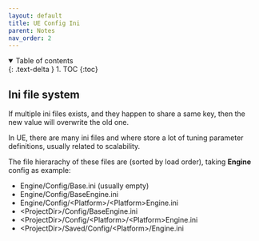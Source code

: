 ```yaml
---
layout: default
title: UE Config Ini
parent: Notes
nav_order: 2
---
```

<details open markdown="block">
  <summary>
    Table of contents
  </summary>
  {: .text-delta }
1. TOC
{:toc}
</details>

## Ini file system

If multiple ini files exists, and they happen to share a same key, then the new value will overwrite the old one.

In UE, there are many ini files and where store a lot of tuning parameter definitions, usually related to scalability.

The file hierarachy of these files are (sorted by load order), taking **Engine** config as example:

* Engine/Config/Base.ini (usually empty)
* Engine/Config/BaseEngine.ini
* Engine/Config/\<Platform\>/\<Platform\>Engine.ini
* \<ProjectDir\>/Config/BaseEngine.ini
* \<ProjectDir\>/Config/\<Platform\>/\<Platform\>Engine.ini
* \<ProjectDir\>/Saved/Config/\<Platform\>/Engine.ini
